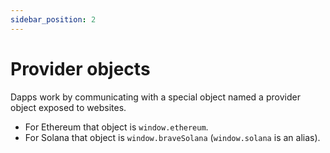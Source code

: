 ```yaml
---
sidebar_position: 2
---
```


# Provider objects

Dapps work by communicating with a special object named a provider object exposed to websites.
- For Ethereum that object is `window.ethereum`.
- For Solana that object is `window.braveSolana` (`window.solana` is an alias).
